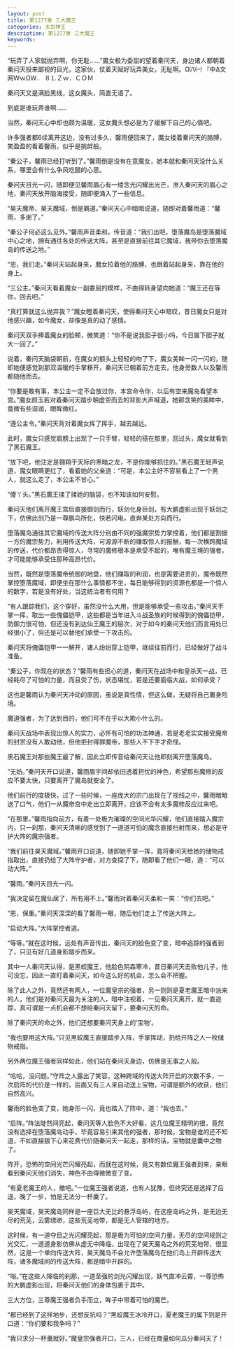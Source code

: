 ```yaml
---
layout: post
title: 第1277章 三大魔王
categories: 太古神王
description: 第1277章 三大魔王
keywords:
---
```


“玩弄了人家就抛弃啊，你无耻……”魔女极为委屈的望着秦问天，身边诸人都朝着秦问天投来鄙视的目光，这家伙，仗着天赋好玩弄美女，无耻啊。Ω㈧㈠  『中Δ文  网ＷｗΩＷ． ８⒈Ｚｗ．ＣＯＭ

秦问天又是满脸黑线，这女魔头，简直无语了。

到底是谁玩弄谁啊……

当然，秦问天心中却也颇为温暖，这女魔头想必是为了缓解下自己的心情吧。

许多强者都6续离开这边，没有过多久，馨雨便回来了，魔女搂着秦问天的胳膊，笑盈盈的看着馨雨，似乎是挑衅般。

“秦公子，馨雨已经打听到了。”馨雨倒是没有在意魔女，她本就和秦问天没什么关系，哪里会有什么争风吃醋的心思。

秦问天目光一闪，随即便见馨雨眉心有一缕念光闪耀出光芒，渗入秦问天的眉心之地，秦问天放开脑海接受，随即便涌入了一些信息。

“昊天魔帝、昊天魔域，倒是霸道。”秦问天心中暗暗说道，随即对着馨雨道：“馨雨，多谢了。”

“秦公子何必这么见外。”馨雨声音柔和，传音道：“我们出吧，堕落魔岛是堕落魔域中心之地，拥有通往各处的传送大阵，甚至是直接前往其它魔域，我带你去堕落魔岛的传送之地。”

“恩，我们走。”秦问天站起身来，魔女拉着他的胳膊，也跟着站起身来，靠在他的身上。

“三公主。”秦问天看着魔女一副委屈的模样，不由得转身望向她道：“魔王还在等你，回去吧。”

“真打算就这么抛弃我？”魔女瞪着秦问天，使得秦问天心中暗叹，昔日魔女只是对他感兴趣，如今魔女，却像是真的动了感情。

秦问天双手捧着魔女的脸颊，微笑道：“你不是说我胆子很小吗，今日属下胆子就大一回了。”

说着，秦问天脑袋朝前，在魔女的额头上轻轻的吻了下，魔女美眸一闪一闪的，随即她便感觉到那双温暖的手掌移开，秦问天已朝着前方走去，他身旁数人以及馨雨都随他而去。

“你要是敢有事，本公主一定不会放过你，本宫命令你，以后有空来魔岛看望本宫。”魔女颜玉若对着秦问天踏步朝虚空而去的背影大声喊道，她那含笑的美眸中，竟微有些湿润，眼眸微红。

“遵公主令。”秦问天背对着魔女挥了挥手，越去越远。

此时，魔女只感觉肩膀上出现了一只手臂，轻轻的搭在那里，回过头，魔女就看到了黑石魔王。

“放下吧，他注定是翱翔于天际的黑暗之龙，不是你能够抓住的。”黑石魔王轻声说道，魔女眼睛更红了，看着她的父亲道：“可是，本公主好不容易看上了一个男人，就这么走了，本公主不甘心。”

“傻丫头。”黑石魔王揉了揉她的脑袋，也不知该如何安慰。

秦问天他们离开魔王宫后直接御剑而行，妖剑化身巨剑，有大鹏虚影出现于妖剑之下，仿佛此剑乃是一尊鹏鸟所化，快若闪电，直奔某处方向而行。

堕落魔岛通往其它魔域的传送大阵分别由不同的强魔宗势力掌控着，他们都是割据一方的魔宗势力，利用传送大阵，可源源不断的赚取惊人的报酬，每一次横跨魔域的传送，代价都昂贵得惊人，寻常的魔修根本是承受不起的，唯有魔王境的强者，才可能能够承受住那种高昂代价。

当然，既然是堕落魔帝统御的地盘，他们赚取的利润，也是需要进贡的，魔帝既然掌控堕落魔域，即便坐在那什么事情都不坐，每日能够得到的资源也都是一个惊人的数字，若是没有好处，当这统治者有何用？

“有人跟踪我们，这个穿好，虽然没什么大用，但是能够承受一些攻击。”秦问天手掌一挥，取出一些傀儡铠甲，这些都是当年进入斗战圣族的时候得到的傀儡铠甲，防御力很可怕，但还没有到达仙王魔王的层次，对于如今的秦问天他们而言用处已经很小了，但还是可以替他们承受一下攻击的。

秦问天将傀儡铠甲一一解开，诸人纷纷穿上铠甲，继续往前而行，已经做好了战斗准备。

“秦公子，你现在的状态？”馨雨有些担心的道，秦问天在战场中和皇杀天一战，已经耗尽了可怕的力量，而且受了伤，状态堪忧，若是还要面临大战，如何承受？

这也是馨雨认为秦问天冲动的原因，虽说是真性情，但这么做，无疑将自己置身险境。

魔道强者，为了达到目的，他们可不在乎以大欺小什么的。

秦问天战场中表现出惊人的实力，必怀有可怕的功法神通，若是老老实实接受魔帝的封赏没有人敢动他，但他拒封得罪魔帝，那些人不下手才奇怪。

黑石魔王对那些魔王最了解，因此立即传音给秦问天让他即刻离开堕落魔岛。

“无妨。”秦问天开口说道，馨雨眉宇间却依旧透着担忧的神色，希望那些魔修的反应不要太快，只要离开了魔岛就安全了。

他们前行的度极快，过了一些时候，一座庞大的宗门出现在了视线之中，馨雨暗暗送了口气，他们一从魔帝宫中走出立即离开，应该不会有太多魔修反应过来吧。

“在那里。”馨雨指向前方，有着一处极为璀璨的空间光华闪耀，他们直接踏入魔宗内，只一刹那，秦问天清晰的感觉到了一道道可怕的魔念直接扫射而来，想必是守护大阵的魔宗强者。

“我们前往昊天魔域。”馨雨开口说道，随即她手掌一挥，竟将秦问天给她的储物戒指取出，直接扔给了大阵守护者，对方查探了下，随即看了他们一眼，道：“可以动大阵。”

“馨雨。”秦问天目光一闪。

“我决定留在魔仙居了，所有用不上。”馨雨对着秦问天柔和一笑：“你们去吧。”

“恩，保重。”秦问天深深的看了馨雨一眼，随后他们走上了传送大阵上。

“启动大阵。”大阵掌控者道。

“等等。”就在这时候，远处有声音传出，秦问天的脸色变了变，暗中追踪的强者到了，只见有好几道身影踏步而来。

其中一人秦问天认得，是黑蛟魔王，他脸色阴森寒冷，昔日秦问天击败他儿子，他可没忘，因此一直盯着秦问天，如今这么好的机会，怎么会不把握。

除了此人之外，竟然还有两人，一位魔皇宗的强者，另一则则是夏老魔王暗中派来的人，他们是对秦问天最为关注的人，暗中注视着，一见秦问天离开，就一直追踪，真可谓是一点机会都不想给秦问天留下，要秦问天的命。

除了秦问天的命之外，他们还想要秦问天身上的‘宝物’。

“我也要用这大阵。”只见黑蛟魔王直接踏步入阵，手掌挥动，扔给开阵之人一枚储物戒指。

另外两位魔王强者同样如此，他们站在秦问天身边，仿佛是无事之人般。

“哈哈，没问题。”守阵之人露出了笑容，这种跨域的传送大阵开启的次数不多，一次启阵的代价是一样的，后面又有三人来自动送上宝物，可谓是额外的收获，他们自然高兴。

馨雨的脸色变了变，她身形一闪，竟也踏入了阵中，道：“我也去。”

“启阵。”阵法陡然间亮起，秦问天等人脸色不大好看，这几位魔王精明的很，竟然没有选择在堕落魔岛动手，毕竟容易引来其他的强者，那时候，宝物是谁的还不知道，不如直接狠下心来花费代价随秦问天一起走，那样的话，宝物就是囊中之物了。

阵开，恐怖的空间光芒闪耀亮起，而就在这时候，竟又有数位魔王强者到来，亲眼看到秦问天他们消失，神色不由得微微变了变。

“有夏老魔王的人，撤吧。”一位魔王强者说道，也有人犹豫，但终究还是选择了后退，晚了一步，怕是无法分一杯羹了。

昊天魔域，昊天魔岛同样是一座巨大无比的悬浮岛屿，在这座岛屿之外，是无边无尽的荒芜，云雾缥缈，这些荒芜地带，都是无人管辖的地方。

这时候，有一道夺目之光闪耀亮起，那是极为可怕的空间力量，无尽的空间规则之光交汇，一道道身影仿佛从虚无中降临，出现在了昊天魔岛之外的荒芜地带，很显然，这是一个单向传送大阵，昊天魔岛不会允许堕落魔岛在他们岛上开辟传送大阵，诸多魔域间的传送大阵，都是暗中开辟的。

“嗡。”在这些人降临的刹那，一道至强的剑光闪耀出现，妖气直冲云霄，一尊恐怖的大鹏虚影出现，将秦问天他们的身体包裹于其中。

三大方位，三尊魔王强者负手而立，眸子中带着可怕的魔芒。

“都已经到了这样地步，还想反抗吗？”黑蛟魔王冰冷开口，夏老魔王的属下则是开口道：“你们要和我争吗？”

“我只求分一杯羹就好。”魔皇宗强者开口，三人，已经在商量如何瓜分秦问天了！
